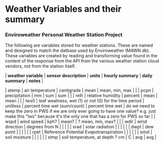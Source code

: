 # Weather Variables and their summary

### Enviroweather Personal Weather Station  Project

The following are variables stored for weather stations.  These are named and designed to match the datbase used by Enviroweather (MAWN db).   These variables are created by reading and transforming value found in the content of the response from the API from the various weather station cloud vendors, not from the station itself.   


| **weather variable** | **sensor description**   | **units**  | **hourly summary**   | **daily summary**     | **notes** |

| atemp   | air temperature    | centigrade     | mean  | mean, min, max    |   |
| pcpn    | precipitation      | mm             | sum   | sum               |   |
| relh    | relative humidity  | percent        | mean  | mean              |   |
| lws0    | leaf weatness, wet (1) or not (0) for the time period        | unitless | percent time wet (sum/count) | percent time wet  | do we need to keep the zero in PWS if we are only ever going to have one value? e.g. just make this "lws" because it's the only one that has a zero for PWS so far |
| wspd    | wind speed         | kph?           | mean?  | ? mean, min, max? |   |
| wdir    | wind direction     | degrees from N |   |   |  |
| srad    | solar radiation    |                |   |   |   |
| dwpt    | dew point          |                |   |   |   |
| rpet    | Reference Potential Evapotranspiration  |   |   |   |   |
| smst    | soil moisture      |   |  |  |  |
| stmp    | soil temperature, at depth ? cm  |  C  | avg  | avg | 


